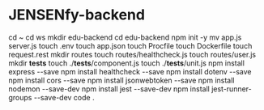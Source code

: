 # JENSENfy-backend

cd ~
cd ws
mkdir edu-backend
cd edu-backend
npm init -y
mv app.js server.js
touch .env
touch app.json
touch Procfile
touch Dockerfile
touch request.rest
mkdir routes
touch routes/healthcheck.js 
touch routes/user.js
mkdir __tests__
touch ./__tests__/component.js
touch ./__tests__/unit.js
npm install express --save
npm install healthcheck --save
npm install dotenv --save
npm install cors --save
npm install jsonwebtoken --save
npm install nodemon --save-dev
npm install jest --save-dev
npm install jest-runner-groups --save-dev
code .

